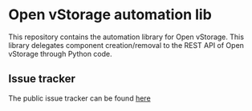 # Open vStorage automation lib
This repository contains the automation library for Open vStorage. This library delegates component creation/removal to the REST API of Open vStorage through Python code.

## Issue tracker

The public issue tracker can be found [here](https://github.com/openvstorage/automation-lib/issues)
